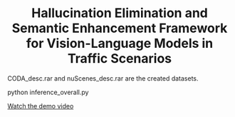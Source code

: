 <div style="text-align: center;">
  <h1>Hallucination Elimination and Semantic Enhancement Framework for Vision-Language Models in Traffic Scenarios</h1>
</div>

CODA_desc.rar and nuScenes_desc.rar are the created datasets.

python inference_overall.py

[Watch the demo video](https://github.com/fjq-tongji/HCOENet/releases/download/demo/Video.Demo.mp4)
